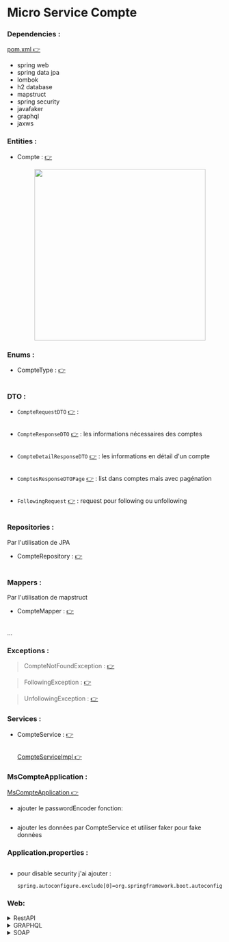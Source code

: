 # Micro Service Compte 

### Dependencies :

[pom.xml :point_right:](./pom.xml)

 - spring web 
 - spring data jpa
 - lombok
 - h2 database 
 - mapstruct
 - spring security
 - javafaker
 - graphql
 - jaxws



### Entities :

 - Compte : [:point_right:](./src/main/java/org/example/mscompte/entities/Compte.java)
    
    <div  align="center">
        <img src="images/img.png" alt="" height="400">
    </div>

### Enums :
 
 - CompteType : [:point_right:](./src/main/java/org/example/mscompte/enums/CompteType.java)

    <div  align="center">
        <img src="images/img_1.png" alt="">    
    </div>


### DTO :

- `CompteRequestDTO` [:point_right:](./src/main/java/org/example/mscompte/dto/CompteRequestDTO.java) :

   <div  align="center">
        <img src="images/img_2.png" alt="">
    </div>

- `CompteResponseDTO` [:point_right:](./src/main/java/org/example/mscompte/dto/CompteResponseDTO.java) : les informations nécessaires des comptes 

   <div  align="center">
        <img src="images/img_3.png" alt="">
    </div>

- `CompteDetailResponseDTO` [:point_right:](./src/main/java/org/example/mscompte/dto/CompteDetailResponseDTO.java) : les informations en détail d'un compte

   <div  align="center">
        <img src="images/img_4.png" alt="">    
    </div>


- `ComptesResponseDTOPage` [:point_right:](./src/main/java/org/example/mscompte/dto/ComptesResponseDTOPage.java) : list dans comptes mais avec pagénation

   <div  align="center">
        <img src="images/img_3_1.png" alt="">    
  </div>


- `FollowingRequest` [:point_right:](./src/main/java/org/example/mscompte/dto/FollowingRequest.java) : request pour following ou unfollowing

   <div  align="center">
        <img src="images/img_3_2.png" alt="">    
    </div>

### Repositories :

Par l'utilisation de JPA 

 - CompteRepository : [:point_right:](./src/main/java/org/example/mscompte/repositories/CompteRepository.java)

   <div  align="center">
        <img src="images/img_5.png" alt="">
   </div>


### Mappers :

Par l'utilisation de mapstruct 

 - CompteMapper : [:point_right:](./src/main/java/org/example/mscompte/mappers/CompteMapper.java)

   <div  align="center">
        <img src="images/img_6.png" alt="">
    </div>

...

### Exceptions :

 > CompteNotFoundException : [:point_right:](./src/main/java/org/example/mscompte/exceptions/CompteNotFoundException.java)

 > FollowingException : [:point_right:](./src/main/java/org/example/mscompte/exceptions/FollowingException.java)

 > UnfollowingException : [:point_right:](./src/main/java/org/example/mscompte/exceptions/UnfollowingException.java)
  

### Services :

 - CompteService : [:point_right:](./src/main/java/org/example/mscompte/services/CompteService.java)

    <div  align="center">
        <img src="images/img_7.png" alt="">
    </div>

    [CompteServiceImpl :point_right:](./src/main/java/org/example/mscompte/services/CompteService.java)



### MsCompteApplication : 

   [MsCompteApplication :point_right:](./src/main/java/org/example/mscompte/MsCompteApplication.java)

 - ajouter le passwordEncoder fonction:

    <div  align="center">
        <img src="images/img_8.png" alt="">    
    </div>
   
 - ajouter les données par CompteService et utiliser faker pour fake données


### Application.properties :

 <div  align="center">
        <img src="images/img_9.png" alt="">    
 </div>
   
 - pour disable security j'ai ajouter :
    ```
    spring.autoconfigure.exclude[0]=org.springframework.boot.autoconfigure.security.servlet.SecurityAutoConfiguration
    ```



### Web:

<details>
    <summary>
    RestAPI 
    </summary>

- CompteRestController : [:point_right:](./src/main/java/org/example/mscompte/web/CompteRestController.java)


```java
@GetMapping("/comptes")
public List<CompteResponseDTO> getAllComptesRest()
```

```java
@GetMapping("/comptes/search")
public ComptesResponseDTOPage getAllComptesByNameRest(@RequestParam(name = "nom",defaultValue = "") String name,
                                                          @RequestParam(name = "page",defaultValue = "0") int page,
                                                          @RequestParam(name = "size",defaultValue = "5") int size
                                                           )
```


```java
@GetMapping("/comptes/{idCompte}")
public CompteDetailResponseDTO getCompteByIdRest(@PathVariable(name = "idCompte") String idCompte)
```

```java
@PutMapping("/comptes/{idCompte}")
public CompteDetailResponseDTO updateCompteRest(@RequestBody CompteRequestDTO compteRequestDTO,
                                                @PathVariable(name = "idCompte") String idCompte)
```



```java
@PostMapping("/comptes")
public CompteDetailResponseDTO saveCompteRest(@RequestBody CompteRequestDTO compteRequestDTO)
```


```java
@DeleteMapping("/comptes/{idCompte}")
public String deleteCompteRest(@PathVariable(name = "idCompte") String idCompte)
```
    

```java
@GetMapping("/comptes/{idCompte}/followers")
public ComptesResponseDTOPage getFollowersRest(@PathVariable(name = "idCompte") String idCompte,
                                                    @RequestParam(name = "page",defaultValue = "0") int page,
                                                    @RequestParam(name = "size",defaultValue = "5") int size)
```

```java
@GetMapping("/comptes/{idCompte}/followings")
public ComptesResponseDTOPage getFollowingsRest(@PathVariable(name = "idCompte") String idCompte,
                                                     @RequestParam(name = "page",defaultValue = "0") int page,
                                                     @RequestParam(name = "size",defaultValue = "5") int size)
```

```java
@PutMapping("/comptes/{idCompte}/followings")
public String followingRest(@PathVariable(name = "idCompte") String idCompte , @RequestBody FollowingRequest following)
```


```java
@ExceptionHandler(Exception.class)
public ResponseEntity<String> exceptionsHandler(Exception e)
```
    


- test : [:point_right:](./REARME_TEST_RESTAPI.md)


</details>




<details>
    
 <summary>
    GRAPHQL
 </summary>


- CompteGraphqlController : [:point_right:](./src/main/java/org/example/mscompte/web/CompteGraphqlController.java)

```java
@QueryMapping()
public List<CompteResponseDTO> getAllComptes()
```

```java
@QueryMapping()
public ComptesResponseDTOPage getAllComptesByName(@Argument(name = "name") String name,
                                                    @Argument(name = "page") int page,
                                                    @Argument(name = "size") int size
        )
```


```java
@QueryMapping
public CompteDetailResponseDTO getCompteById(@Argument(name = "idCompte") String idCompte)
```


```java
@MutationMapping
public CompteDetailResponseDTO updateCompte(@Argument CompteRequestDTO compteRequestDTO, 
                                            @Argument(name = "idCompte") String idCompte)
```


```java
@MutationMapping
public CompteDetailResponseDTO saveCompte(@Argument CompteRequestDTO compteRequestDTO)
```

```java
@MutationMapping
public String deleteCompte(@Argument(name = "idCompte") String idCompte)
```


```java
@QueryMapping
public ComptesResponseDTOPage getFollowers(@Argument(name = "idCompte") String idCompte,
                                            @Argument(name = "page") int page,
                                            @Argument(name = "size") int size)
```


```java
@QueryMapping
public ComptesResponseDTOPage getFollowings(@Argument(name = "idCompte") String idCompte,
                                            @Argument(name = "page") int page,
                                            @Argument(name = "size") int size)
```


```java
@MutationMapping
public String following(@Argument(name = "idCompte") String idCompte , 
                        @Argument FollowingRequest following)
```



- CompteDataFetcherExceptionResolver : [:point_right:](./src/main/java/org/example/mscompte/exceptions/CompteDataFetcherExceptionResolver.java) : fetcher les exceptions pour l'affichier pour graphQl
- schema.graphqls : [:point_right:](./src/main/resources/graphql/schema.graphqls)

    <div  align="center">
        <img src="images/img_23.png" alt="">    
    </div>

- test : [:point_right:](./REARME_TEST_GRAPHQL.md)

</details>






<details>

 <summary>
    SOAP
 </summary>


- CompteSoap : [:point_right:](./src/main/java/org/example/mscompte/web/CompteSoap.java)

```java
  @WebMethod()
  public List<CompteResponseDTO> getAllComptes()
```
```java
  @WebMethod()
  public ComptesResponseDTOPage getAllComptesByName(@WebParam(name = "name") String name,
                                                      @WebParam(name = "page") int page,
                                                      @WebParam(name = "size") int size)
```

```java
  @WebMethod
  public CompteDetailResponseDTO getCompteById(@WebParam(name = "idCompte") String idCompte)
  }
```


```java
  @WebMethod
  public CompteDetailResponseDTO updateCompte(@WebParam(name = "compteRequest") CompteRequestDTO compteRequestDTO, @WebParam(name = "idCompte") String idCompte)
```

```java
  @WebMethod
  public CompteDetailResponseDTO saveCompte(@WebParam(name = "compteRequest") CompteRequestDTO compteRequestDTO)
```


```java
  @WebMethod
  public String deleteCompte(@WebParam(name = "idCompte") String idCompte)
```

```java
  @WebMethod
  public ComptesResponseDTOPage getFollowers(@WebParam(name = "idCompte") String idCompte,
                                              @WebParam(name = "page") int page,
                                              @WebParam(name = "size") int size)
```


```java
  @WebMethod()
  public ComptesResponseDTOPage getFollowings(@WebParam(name = "idCompte") String idCompte,
                                              @WebParam(name = "page") int page,
                                              @WebParam(name = "size") int size)
```


```java
  @WebMethod()
  public String following(@WebParam(name = "idCompte") String idCompte , @WebParam(name = "following") FollowingRequest following)
```

- MyConfi : [:point_right:](./src/main/java/org/example/mscompte/conf/MyConfig.java) : lancer le serveur

- test : [:point_right:](./REARME_TEST_SOAP.md)

</details>
